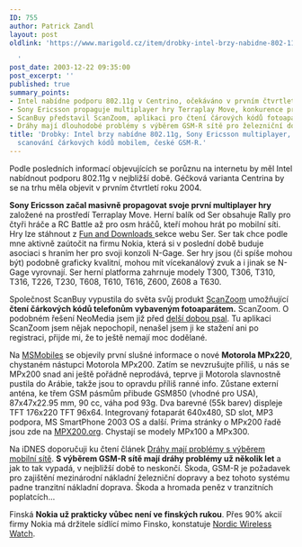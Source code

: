 ```yaml
---
ID: 755
author: Patrick Zandl
layout: post
oldlink: 'https://www.marigold.cz/item/drobky-intel-brzy-nabidne-802-11g-sony-ericsson-multiplayer-motorola-mpx220-scanovani-carkovych-kodu-mobilem-ceske-gsm-r

  '
post_date: 2003-12-22 09:35:00
post_excerpt: ''
published: true
summary_points:
- Intel nabídne podporu 802.11g v Centrino, očekáváno v prvním čtvrtletí 2004.
- Sony Ericsson propaguje multiplayer hry Terraplay Move, konkurence pro Nokia N-Gage.
- ScanBuy představil ScanZoom, aplikaci pro čtení čárových kódů fotoaparátem telefonu.
- Dráhy mají dlouhodobé problémy s výběrem GSM-R sítě pro železniční dopravu.
title: 'Drobky: Intel brzy nabídne 802.11g, Sony Ericsson multiplayer, Motorola MPx220,
  scanování čárkových kódů mobilem, české GSM-R.'
---
```


<p>
Podle posledních informací objevujících se porůznu na internetu by měl Intel nabídnout podporu 802.11g v nejbližší době. Géčková varianta Centrina by se na trhu měla objevit v prvním čtvrtletí roku 2004. </p>

<p>
<STRONG>Sony Ericsson začal masivně propagovat svoje první multiplayer hry</STRONG> založené na prostředí Terraplay Move. Herní balík od Ser obsahuje Rally pro čtyři hráče a RC Battle až pro osm hráčů, kteří mohou hrát po mobilní síti. Hry lze stáhnout z <A href="http://www.sonyericsson.com/fun/" target=_blank>Fun and Downloads </A>sekce webu Ser. Ser tak chce podle mne aktivně zaútočit na firmu Nokia, která si v poslední době buduje asociaci s hraním her pro svoji konzoli N-Gage. Ser hry jsou (či spíše mohou být) podobně graficky kvalitní, mohou mít vícekanálový zvuk a i jinak se N-Gage vyrovnají. Ser herní platforma zahrnuje modely T300, T306, T310, T316, T226, T230, T608, T610, T616, Z600, Z608 a T630. </p>

<p>
Společnost ScanBuy vypustila do světa svůj produkt&#160;<A href="http://www.scanzoom.com/" target=_blank>ScanZoom</A> umožňující <STRONG>čtení čárkových kódů telefonům vybaveným&#160;fotoaparátem.</STRONG> ScanZoom. O podobném řešení NeoMedia jsem již před <A href="http://www.marigold.cz/zprava.html?id=25052" target=_blank>delší dobou psal</A>. Tu aplikaci ScanZoom jsem nějak nepochopil, nenašel jsem ji ke stažení ani po registraci, přijde mi, že to ještě nemají moc dodělané. </p>

<p>
Na <A href="http://msmobiles.com/news.php/1853.html" target=_blank>MSMobiles</A> se objevily první slušné informace o nové <STRONG>Motorola MPx220</STRONG>, chystaném nástupci Motorola MPx200. Zatím se nevzrušujte příliš, u nás se MPx200 snad ani ještě pořádně neprodává, teprve ji Motorola slavnostně pustila do Arábie, takže jsou to opravdu příliš ranné info. Zůstane externí anténa, ke třem GSM pásmům přibude GSM850 (vhodné pro USA), 87x47x22.95 mm, 90 cc, váha pod 93g. Dva barevné (55k barev)&#160;displeje TFT 176x220 TFT 96x64. Integrovaný fotaparát 640x480, SD slot, MP3 podpora, MS SmartPhone 2003 OS a další. Prima stránky o MPx200 řadě jsou zde na <A href="http://www.mpx200.org/index.php" target=_blank>MPX200.org</A>. Chystají se modely MPx100 a MPx300. </p>

<p>
Na iDNES doporučuji ku čtení článek <A href="http://ekonomika.idnes.cz/ekoakcie.asp?r=ekoakcie&amp;c=A031221_220127_ekoakcie_pol" target=_blank>Dráhy mají problémy s výběrem mobilní sítě</A>. <STRONG>S výběrem GSM-R sítě mají dráhy problémy už několik let</STRONG> a jak to tak vypadá, v nejbližší době to neskončí. Škoda, GSM-R je požadavek pro zajištění mezinárodní nákladní železniční dopravy a bez tohoto systému padne tranzitní nákladní doprava. Škoda a hromada peněz v tranzitních poplatcích...</p>

<p>
Finská <STRONG>Nokia už prakticky vůbec není ve finských rukou</STRONG>. Přes 90% akcií firmy Nokia má držitele sídlící mimo Finsko, konstatuje <A href="http://www.nordicwirelesswatch.com/wireless/story.html?story_id=3452" target=_blank>Nordic Wireless Watch</A>.</p>
